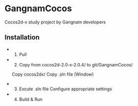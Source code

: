 GangnamCocos
============

Cocos2d-x study project by Gangnam developers

## Installation

* 1. Pull

* 2. Copy 
    from cocos2d-2.0-x-2.0.4/ 
    to git/GangnamCocos/

    Copy cocos2dx/
    Copy .sln file (Window)

* 3. Excute .sln file
    Configure appropriate settings

* 4. Build & Run